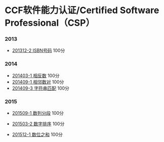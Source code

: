 # CCF软件能力认证/Certified Software Professional（CSP）
### 2013
* [201312-2 ISBN号码](https://github.com/hegongshan/ccf-csp/blob/master/src/main/java/com/hegongshan/ccfcsp/t2013/T20131202.java) 100分

### 2014
* [201403-1 相反数](https://github.com/hegongshan/ccf-csp/blob/master/src/main/java/com/hegongshan/ccfcsp/t2014/T20140301.java) 100分
* [201409-1 相邻数对](https://github.com/hegongshan/ccf-csp/blob/master/src/main/java/com/hegongshan/ccfcsp/t2014/T20140901.java) 100分
* [201409-3 字符串匹配](https://github.com/hegongshan/ccf-csp/blob/master/src/main/java/com/hegongshan/ccfcsp/t2014/T20140903.java) 100分

### 2015
* [201509-1 数列分段](https://github.com/hegongshan/ccf-csp/blob/master/src/main/java/com/hegongshan/ccfcsp/t2015/T20150901.java) 100分

* [201503-2 数字排序](https://github.com/hegongshan/ccf-csp/blob/master/src/main/java/com/hegongshan/ccfcsp/t2015/T20150302.java) 100分
* [201512-1 数位之和](https://github.com/hegongshan/ccf-csp/blob/master/src/main/java/com/hegongshan/ccfcsp/t2015/T20151201.java) 100分
